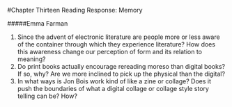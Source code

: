 #Chapter Thirteen Reading Response: Memory

#####Emma Farman

1. Since the advent of electronic literature are people more or less aware of the container through which they experience literature? How does this awareness change our perception of form and its relation to meaning?
2. Do print books actually encourage rereading moreso than digital books? If so, why? Are we more inclined to pick up the physical than the digital?
3. In what ways is Jon Bois work kind of like a zine or collage? Does it push the boundaries of what a digital collage or collage style story telling can be? How?